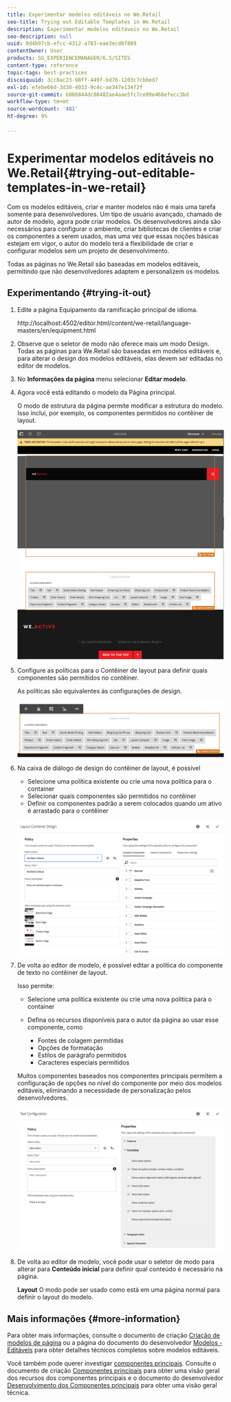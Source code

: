 ```yaml
---
title: Experimentar modelos editáveis no We.Retail
seo-title: Trying out Editable Templates in We.Retail
description: Experimentar modelos editáveis no We.Retail
seo-description: null
uuid: 0d4b97cb-efcc-4312-a783-eae3ecd6f889
contentOwner: User
products: SG_EXPERIENCEMANAGER/6.5/SITES
content-type: reference
topic-tags: best-practices
discoiquuid: 3cc8ac23-98ff-449f-bd76-1203c7cbbed7
exl-id: efebe66d-3d30-4033-9c4c-ae347e134f2f
source-git-commit: b886844dc80482ae4aae5fc7ce09e466efecc3bd
workflow-type: tm+mt
source-wordcount: '481'
ht-degree: 9%

---
```


# Experimentar modelos editáveis no We.Retail{#trying-out-editable-templates-in-we-retail}

Com os modelos editáveis, criar e manter modelos não é mais uma tarefa somente para desenvolvedores. Um tipo de usuário avançado, chamado de autor de modelo, agora pode criar modelos. Os desenvolvedores ainda são necessários para configurar o ambiente, criar bibliotecas de clientes e criar os componentes a serem usados, mas uma vez que essas noções básicas estejam em vigor, o autor do modelo terá a flexibilidade de criar e configurar modelos sem um projeto de desenvolvimento.

Todas as páginas no We.Retail são baseadas em modelos editáveis, permitindo que não desenvolvedores adaptem e personalizem os modelos.

## Experimentando {#trying-it-out}

1. Edite a página Equipamento da ramificação principal de idioma.

   http://localhost:4502/editor.html/content/we-retail/language-masters/en/equipment.html

1. Observe que o seletor de modo não oferece mais um modo Design. Todas as páginas para We.Retail são baseadas em modelos editáveis e, para alterar o design dos modelos editáveis, elas devem ser editadas no editor de modelos.
1. No **Informações da página** menu selecionar **Editar modelo**.
1. Agora você está editando o modelo da Página principal.

   O modo de estrutura da página permite modificar a estrutura do modelo. Isso inclui, por exemplo, os componentes permitidos no contêiner de layout.

   ![chlimage_1-138](assets/chlimage_1-138.png)

1. Configure as políticas para o Contêiner de layout para definir quais componentes são permitidos no contêiner.

   As políticas são equivalentes às configurações de design.

   ![chlimage_1-139](assets/chlimage_1-139.png)

1. Na caixa de diálogo de design do contêiner de layout, é possível

   * Selecione uma política existente ou crie uma nova política para o container
   * Selecionar quais componentes são permitidos no contêiner
   * Definir os componentes padrão a serem colocados quando um ativo é arrastado para o contêiner

   ![chlimage_1-140](assets/chlimage_1-140.png)

1. De volta ao editor de modelo, é possível editar a política do componente de texto no contêiner de layout.

   Isso permite:

   * Selecione uma política existente ou crie uma nova política para o container
   * Defina os recursos disponíveis para o autor da página ao usar esse componente, como

      * Fontes de colagem permitidas
      * Opções de formatação
      * Estilos de parágrafo permitidos
      * Caracteres especiais permitidos

   Muitos componentes baseados nos componentes principais permitem a configuração de opções no nível do componente por meio dos modelos editáveis, eliminando a necessidade de personalização pelos desenvolvedores.

   ![chlimage_1-141](assets/chlimage_1-141.png)

1. De volta ao editor de modelo, você pode usar o seletor de modo para alterar para **Conteúdo inicial** para definir qual conteúdo é necessário na página.

   **Layout** O modo pode ser usado como está em uma página normal para definir o layout do modelo.

## Mais informações {#more-information}

Para obter mais informações, consulte o documento de criação [Criação de modelos de página](/help/sites-authoring/templates.md) ou a página do documento do desenvolvedor [Modelos - Editáveis](/help/sites-developing/page-templates-editable.md) para obter detalhes técnicos completos sobre modelos editáveis.

Você também pode querer investigar [componentes principais](/help/sites-developing/we-retail-core-components.md). Consulte o documento de criação [Componentes principais](https://experienceleague.adobe.com/docs/experience-manager-core-components/using/introduction.html?lang=pt-BR) para obter uma visão geral dos recursos dos componentes principais e o documento do desenvolvedor [Desenvolvimento dos Componentes principais](https://helpx.adobe.com/experience-manager/core-components/using/developing.html) para obter uma visão geral técnica.
